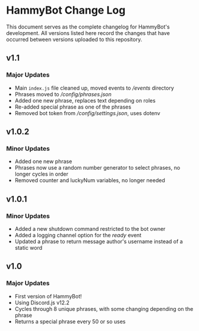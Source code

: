 # HammyBot Change Log
This document serves as the complete changelog for HammyBot's development. All versions listed here record the changes that have occurred between versions uploaded to this repository.

## v1.1
### Major Updates
- Main `index.js` file cleaned up, moved events to */events* directory
- Phrases moved to */config/phrases.json*
- Added one new phrase, replaces text depending on roles
- Re-added special phrase as one of the phrases
- Removed bot token from */config/settings.json*, uses dotenv

## v1.0.2
### Minor Updates
- Added one new phrase
- Phrases now use a random number generator to select phrases, no longer cycles in order
- Removed counter and luckyNum variables, no longer needed

## v1.0.1
### Minor Updates
- Added a new shutdown command restricted to the bot owner
- Added a logging channel option for the *ready* event
- Updated a phrase to return message author's username instead of a static word

## v1.0
### Major Updates
- First version of HammyBot!
- Using Discord.js v12.2
- Cycles through 8 unique phrases, with some changing depending on the phrase
- Returns a special phrase every 50 or so uses
